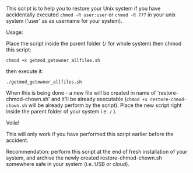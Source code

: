 This script is to help you to restore your Unix system if you have accidentally executed `chmod -R user:user` or `chmod -R 777` in your unix system ('user' as as username for your system).

Usage:

Place the script inside the parent folder (`/` for whole system) then chmod this script:

    chmod +x getmod_getowner_allfiles.sh

then execute it:

    ./getmod_getowner_allfiles.sh
    
When this is being done - a new file will be created in name of 'restore-chmod-chown.sh' and it'll be already executable (`chmod +x restore-chmod-chown.sh` will be already perform by the script).  Place the new script right inside the parent folder of your system   i.e. `/` ).

Voila!

This will only work if you have performed this script earlier before the accident.  

Recommendation:  perform this script at the end of fresh installation of your system, and archive the newly created restore-chmod-chown.sh somewhere safe in your system (i.e. USB or cloud).
